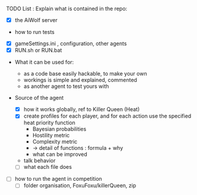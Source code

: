 TODO List :
Explain what is contained in the repo:
- [x] the AiWolf server
-  how to run tests
  - [x] gameSettings.ini , configuration, other agents
  - [x] RUN.sh or RUN.bat

- What it can be used for:
  - as a code base easily hackable, to make your own
  - workings is simple and explained, commented
  - as another agent to test yours with

- Source of the agent
  - [x] how it works globally, ref to Killer Queen (Heat)
  - [x] create profiles for each player, and for each action
  use the specified heat priority function
    - Bayesian probabilities
    - Hostility metric
    - Complexity metric
    - -> detail of functions : formula + why
    - what can be improved

  - talk behavior
  - [ ] what each file does

- [ ] how to run the agent in competition
  - [ ] folder organisation,  FoxuFoxu/killerQueen, zip
